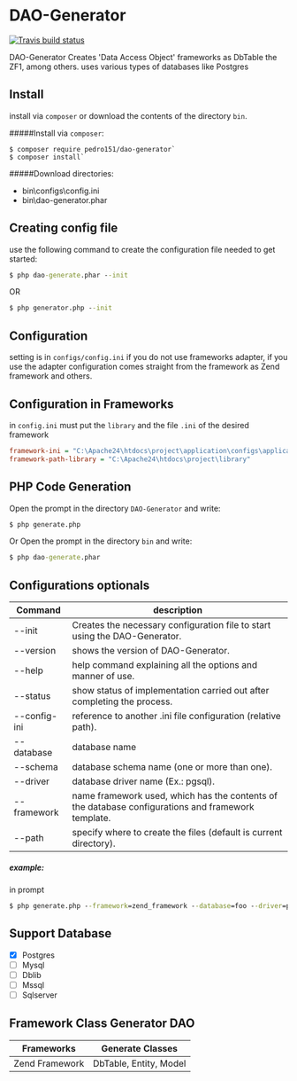 # DAO-Generator

[![Travis build status](https://api.travis-ci.org/pedro151/DAO-Generator.svg?branch=master)](https://travis-ci.org/pedro151/DAO-Generator)

DAO-Generator Creates 'Data Access Object' frameworks as DbTable the ZF1, among others.
uses various types of databases like Postgres

Install
-------

install via `composer` or download the contents of the directory `bin`.

#####Install via `composer`:
```
$ composer require pedro151/dao-generator`
$ composer install`
```

#####Download directories:

- bin\configs\config.ini
- bin\dao-generator.phar


Creating config file
--------------------
use the following command to create the configuration file needed to get started:

```cmd
$ php dao-generate.phar --init
```
OR
```cmd
$ php generator.php --init
```

Configuration
-------------

setting is in `configs/config.ini` if you do not use frameworks adapter, if you use the adapter configuration comes straight from the framework as Zend framework and others.

Configuration in Frameworks
---------------------------

in `config.ini` must put the `library` and the file `.ini` of the desired framework

```ini
framework-ini = "C:\Apache24\htdocs\project\application\configs\application.ini"
framework-path-library = "C:\Apache24\htdocs\project\library"
```

PHP Code Generation
-------------------

Open the prompt in the directory `DAO-Generator` and write:

```cmd
$ php generate.php
```

Or Open the prompt in the directory `bin` and write:

```cmd
$ php dao-generate.phar
```

Configurations optionals
------------------------
| Command        | description       |
|----------------|------------------|
|--init          | Creates the necessary configuration file to start using the DAO-Generator. |
|--version       | shows the version of DAO-Generator. |
|--help          | help command explaining all the options and manner of use. |
|--status        | show status of implementation carried out after completing the process. |
|--config-ini    | reference to another .ini file configuration (relative path). |
|--database      | database name     |
|--schema        | database schema name (one or more than one).    |
|--driver        | database driver name (Ex.: pgsql).|
|--framework     | name framework used, which has the contents of the database configurations and framework template. |
|--path          | specify where to create the files (default is current directory).|

##### example:

in prompt

```cmd
$ php generate.php --framework=zend_framework --database=foo --driver=pgsql --status
```

Support Database 
----------------

- [x] Postgres
- [ ] Mysql
- [ ] Dblib
- [ ] Mssql
- [ ] Sqlserver

Framework Class Generator DAO
-----------------------------

| Frameworks    | Generate Classes |
|---------------|--------------|
|Zend Framework | DbTable, Entity, Model  |

